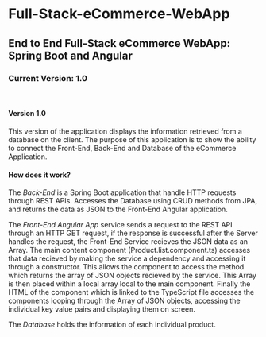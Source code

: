 # Full-Stack-eCommerce-WebApp
<h2>End to End Full-Stack eCommerce WebApp: Spring Boot and Angular</h2>

<h3>Current Version: 1.0</h3>
<br>
<h4>Version 1.0</h4>
This version of the application displays the information retrieved from a database on the client.
The purpose of this application is to show the ability to connect the Front-End, Back-End and Database of the eCommerce Application.

<h4>How does it work?</h4>

The <em>Back-End</em> is a Spring Boot application that handle HTTP requests through REST APIs. Accesses the Database using CRUD methods from JPA, and returns the data as JSON to the Front-End Angular application.

The <em>Front-End Angular App</em> service sends a request to the REST API through an HTTP GET request, if the response is successful after the Server handles the request, the Front-End Service recieves the JSON data as an Array. The main content component (Product.list.component.ts) accesses that data recieved by making the service a dependency and accessing it through a constructor. This allows the component to access the method which returns the array of JSON objects recieved by the service. This Array is then placed within a local array local to the main component. Finally the HTML of the component which is linked to the TypeScript file accesses the components looping through the Array of JSON objects, accessing the individual key value pairs and displaying them on screen.

The <em>Database</em> holds the information of each individual product.
